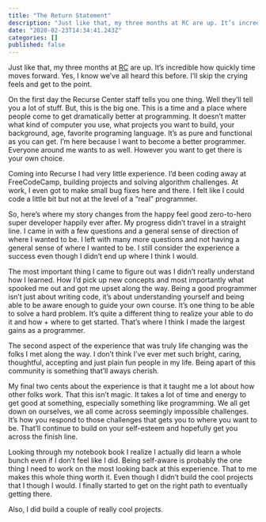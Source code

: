 ```yaml
---
title: "The Return Statement"
description: "Just like that, my three months at RC are up. It’s incredible how quickly time moves forward. Yes, I know we’ve all heard this before. I’ll…"
date: "2020-02-23T14:34:41.243Z"
categories: []
published: false
---
```


Just like that, my three months at [RC](http://recurse.com) are up. It’s incredible how quickly time moves forward. Yes, I know we’ve all heard this before. I’ll skip the crying feels and get to the point.

On the first day the Recurse Center staff tells you one thing. Well they’ll tell you a lot of stuff. But, this is the big one. This is a time and a place where people come to get dramatically better at programming. It doesn’t matter what kind of computer you use, what projects you want to build, your background, age, favorite programing language. It’s as pure and functional as you can get. I’m here because I want to become a better programmer. Everyone around me wants to as well. However you want to get there is your own choice.

Coming into Recurse I had very little experience. I’d been coding away at FreeCodeCamp, building projects and solving algorithm challenges. At work, I even got to make small bug fixes here and there. I felt like I could code a little bit but not at the level of a “real” programmer.

So, here’s where my story changes from the happy feel good zero-to-hero super developer happily ever after. My progress didn’t travel in a straight line. I came in with a few questions and a general sense of direction of where I wanted to be. I left with many more questions and not having a general sense of where I wanted to be. I still consider the experience a success even though I didn’t end up where I think I would.

The most important thing I came to figure out was I didn’t really understand how I learned. How I’d pick up new concepts and most importantly what spooked me out and got me upset along the way. Being a good programmer isn’t just about writing code, it’s about understanding yourself and being able to be aware enough to guide your own course. It’s one thing to be able to solve a hard problem. It’s quite a different thing to realize your able to do it and how + where to get started. That’s where I think I made the largest gains as a programmer.

The second aspect of the experience that was truly life changing was the folks I met along the way. I don’t think I’ve ever met such bright, caring, thoughtful, accepting and just plain fun people in my life. Being apart of this community is something that’ll aways cherish.

My final two cents about the experience is that it taught me a lot about how other folks work. That this isn’t magic. It takes a lot of time and energy to get good at something, especially something like programming. We all get down on ourselves, we all come across seemingly impossible challenges. It’s how you respond to those challenges that gets you to where you want to be. That’ll continue to build on your self-esteem and hopefully get you across the finish line.

Looking through my notebook book I realize I actually did learn a whole bunch even if I don’t feel like I did. Being self-aware is probably the one thing I need to work on the most looking back at this experience. That to me makes this whole thing worth it. Even though I didn’t build the cool projects that I though I would. I finally started to get on the right path to eventually getting there.

Also, I did build a couple of really cool projects.
